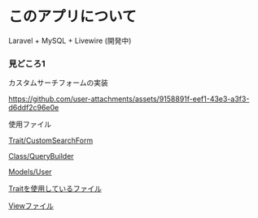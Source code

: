 # このアプリについて

Laravel + MySQL + Livewire (開発中)

### 見どころ1

カスタムサーチフォームの実装

https://github.com/user-attachments/assets/9158891f-eef1-43e3-a3f3-d6ddf2c96e0e

使用ファイル

[Trait/CustomSearchForm](https://github.com/user92085523/shop/blob/test/app/MyHelper/Trait/CustomSearchForm.php "CustomSearchForm.php")

[Class/QueryBuilder](https://github.com/user92085523/shop/blob/test/app/MyHelper/Class/QueryBuilder.php "QueryBuilder.php")

[Models/User](https://github.com/user92085523/shop/blob/test/app/Models/User.php "User.php")

[Traitを使用しているファイル](https://github.com/user92085523/shop/blob/test/app/Livewire/Admin/User/Index.php "Index.php")

[Viewファイル](https://github.com/user92085523/shop/blob/test/resources/views/livewire/admin/user/index.blade.php "Index.blade.php")
